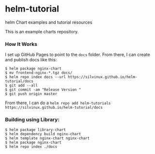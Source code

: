 # helm-tutorial
helm Chart examples and tutorial resources

This is an example charts repository.

### How It Works

I set up GitHub Pages to point to the `docs` folder. From there, I can
create and publish docs like this:

```console
$ helm package nginx-chart
$ mv frontend-nginx-*.tgz docs/
$ helm repo index docs --url https://silvinux.github.io/helm-tutorial/docs
$ git add --all
$ git commit -am "Release Version "
$ git push origin master
```

From there, I can do a `helm repo add helm-tutorials https://silvinux.github.io/helm-tutorial/docs`


### Building using Library:
```
$ helm package library-chart 
$ helm dependency build nginx-chart
$ helm template nginx-chart nginx-chart
$ helm package nginx-chart
$ helm repo index ./docs
```
